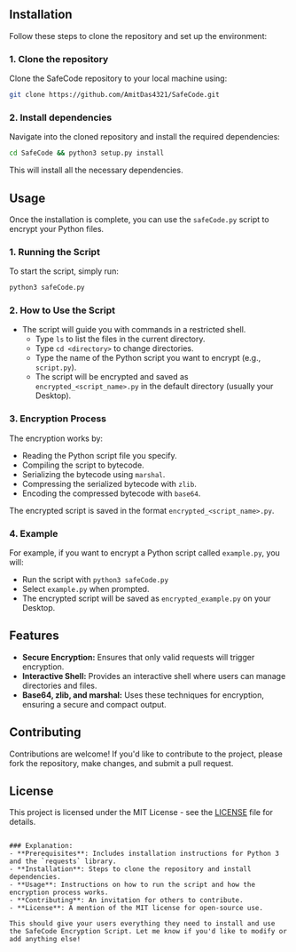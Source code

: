

## Installation

Follow these steps to clone the repository and set up the environment:

### 1. Clone the repository

Clone the SafeCode repository to your local machine using:

```bash
git clone https://github.com/AmitDas4321/SafeCode.git
```

### 2. Install dependencies

Navigate into the cloned repository and install the required dependencies:

```bash
cd SafeCode && python3 setup.py install
```

This will install all the necessary dependencies.

## Usage

Once the installation is complete, you can use the `safeCode.py` script to encrypt your Python files.

### 1. Running the Script

To start the script, simply run:

```bash
python3 safeCode.py
```

### 2. How to Use the Script

- The script will guide you with commands in a restricted shell.
  - Type `ls` to list the files in the current directory.
  - Type `cd <directory>` to change directories.
  - Type the name of the Python script you want to encrypt (e.g., `script.py`).
  - The script will be encrypted and saved as `encrypted_<script_name>.py` in the default directory (usually your Desktop).

### 3. Encryption Process

The encryption works by:
- Reading the Python script file you specify.
- Compiling the script to bytecode.
- Serializing the bytecode using `marshal`.
- Compressing the serialized bytecode with `zlib`.
- Encoding the compressed bytecode with `base64`.

The encrypted script is saved in the format `encrypted_<script_name>.py`.

### 4. Example

For example, if you want to encrypt a Python script called `example.py`, you will:
- Run the script with `python3 safeCode.py`
- Select `example.py` when prompted.
- The encrypted script will be saved as `encrypted_example.py` on your Desktop.

## Features

- **Secure Encryption:** Ensures that only valid requests will trigger encryption.
- **Interactive Shell:** Provides an interactive shell where users can manage directories and files.
- **Base64, zlib, and marshal:** Uses these techniques for encryption, ensuring a secure and compact output.

## Contributing

Contributions are welcome! If you'd like to contribute to the project, please fork the repository, make changes, and submit a pull request.

## License

This project is licensed under the MIT License - see the [LICENSE](LICENSE) file for details.
```

### Explanation:
- **Prerequisites**: Includes installation instructions for Python 3 and the `requests` library.
- **Installation**: Steps to clone the repository and install dependencies.
- **Usage**: Instructions on how to run the script and how the encryption process works.
- **Contributing**: An invitation for others to contribute.
- **License**: A mention of the MIT license for open-source use.

This should give your users everything they need to install and use the SafeCode Encryption Script. Let me know if you'd like to modify or add anything else!
